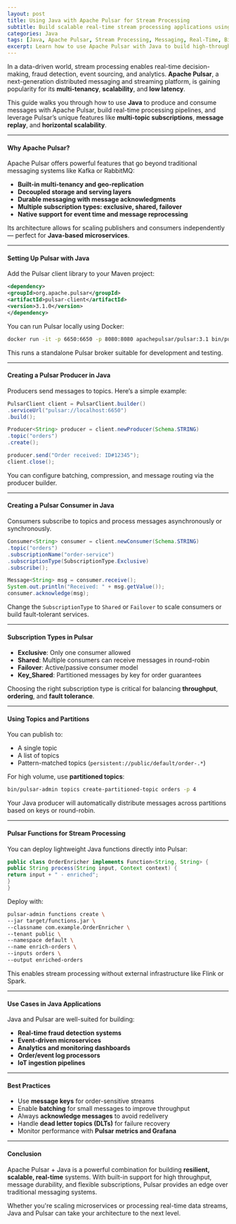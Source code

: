 ```yaml
---
layout: post
title: Using Java with Apache Pulsar for Stream Processing
subtitle: Build scalable real-time stream processing applications using Java and Apache Pulsar
categories: Java
tags: [Java, Apache Pulsar, Stream Processing, Messaging, Real-Time, Big Data]
excerpt: Learn how to use Apache Pulsar with Java to build high-throughput, low-latency stream processing systems. Understand producers, consumers, subscriptions, and Pulsar’s multi-topic architecture.
---
```

In a data-driven world, stream processing enables real-time decision-making, fraud detection, event sourcing, and analytics. **Apache Pulsar**, a next-generation distributed messaging and streaming platform, is gaining popularity for its **multi-tenancy**, **scalability**, and **low latency**.

This guide walks you through how to use **Java** to produce and consume messages with Apache Pulsar, build real-time processing pipelines, and leverage Pulsar’s unique features like **multi-topic subscriptions**, **message replay**, and **horizontal scalability**.

---

#### Why Apache Pulsar?

Apache Pulsar offers powerful features that go beyond traditional messaging systems like Kafka or RabbitMQ:

- **Built-in multi-tenancy and geo-replication**
- **Decoupled storage and serving layers**
- **Durable messaging with message acknowledgments**
- **Multiple subscription types: exclusive, shared, failover**
- **Native support for event time and message reprocessing**

Its architecture allows for scaling publishers and consumers independently — perfect for **Java-based microservices**.

---

#### Setting Up Pulsar with Java

Add the Pulsar client library to your Maven project:

```xml
<dependency>
<groupId>org.apache.pulsar</groupId>
<artifactId>pulsar-client</artifactId>
<version>3.1.0</version>
</dependency>
```

You can run Pulsar locally using Docker:

```bash
docker run -it -p 6650:6650 -p 8080:8080 apachepulsar/pulsar:3.1 bin/pulsar standalone
```

This runs a standalone Pulsar broker suitable for development and testing.

---

#### Creating a Pulsar Producer in Java

Producers send messages to topics. Here’s a simple example:

```java
PulsarClient client = PulsarClient.builder()
.serviceUrl("pulsar://localhost:6650")
.build();

Producer<String> producer = client.newProducer(Schema.STRING)
.topic("orders")
.create();

producer.send("Order received: ID#12345");
client.close();
```

You can configure batching, compression, and message routing via the producer builder.

---

#### Creating a Pulsar Consumer in Java

Consumers subscribe to topics and process messages asynchronously or synchronously.

```java
Consumer<String> consumer = client.newConsumer(Schema.STRING)
.topic("orders")
.subscriptionName("order-service")
.subscriptionType(SubscriptionType.Exclusive)
.subscribe();

Message<String> msg = consumer.receive();
System.out.println("Received: " + msg.getValue());
consumer.acknowledge(msg);
```

Change the `SubscriptionType` to `Shared` or `Failover` to scale consumers or build fault-tolerant services.

---

#### Subscription Types in Pulsar

- **Exclusive**: Only one consumer allowed
- **Shared**: Multiple consumers can receive messages in round-robin
- **Failover**: Active/passive consumer model
- **Key_Shared**: Partitioned messages by key for order guarantees

Choosing the right subscription type is critical for balancing **throughput**, **ordering**, and **fault tolerance**.

---

#### Using Topics and Partitions

You can publish to:
- A single topic
- A list of topics
- Pattern-matched topics (`persistent://public/default/order-.*`)

For high volume, use **partitioned topics**:

```bash
bin/pulsar-admin topics create-partitioned-topic orders -p 4
```

Your Java producer will automatically distribute messages across partitions based on keys or round-robin.

---

#### Pulsar Functions for Stream Processing

You can deploy lightweight Java functions directly into Pulsar:

```java
public class OrderEnricher implements Function<String, String> {
public String process(String input, Context context) {
return input + " - enriched";
}
}
```

Deploy with:

```bash
pulsar-admin functions create \
--jar target/functions.jar \
--classname com.example.OrderEnricher \
--tenant public \
--namespace default \
--name enrich-orders \
--inputs orders \
--output enriched-orders
```

This enables stream processing without external infrastructure like Flink or Spark.

---

#### Use Cases in Java Applications

Java and Pulsar are well-suited for building:
- **Real-time fraud detection systems**
- **Event-driven microservices**
- **Analytics and monitoring dashboards**
- **Order/event log processors**
- **IoT ingestion pipelines**

---

#### Best Practices

- Use **message keys** for order-sensitive streams
- Enable **batching** for small messages to improve throughput
- Always **acknowledge messages** to avoid redelivery
- Handle **dead letter topics (DLTs)** for failure recovery
- Monitor performance with **Pulsar metrics and Grafana**

---

#### Conclusion

Apache Pulsar + Java is a powerful combination for building **resilient, scalable, real-time** systems. With built-in support for high throughput, message durability, and flexible subscriptions, Pulsar provides an edge over traditional messaging systems.

Whether you're scaling microservices or processing real-time data streams, Java and Pulsar can take your architecture to the next level.
